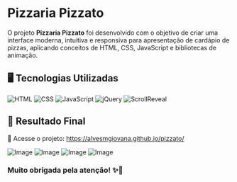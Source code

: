 # Pizzaria Pizzato 

O projeto **Pizzaria Pizzato** foi desenvolvido com o objetivo de criar uma interface moderna, intuitiva e responsiva para apresentação de cardápio de pizzas, aplicando conceitos de HTML, CSS, JavaScript e bibliotecas de animação.  

## 🖥️ Tecnologias Utilizadas

![HTML](https://img.shields.io/badge/HTML5-E34F26?style=for-the-badge&logo=html5&logoColor=white)
![CSS](https://img.shields.io/badge/CSS3-1572B6?style=for-the-badge&logo=css3&logoColor=white)
![JavaScript](https://img.shields.io/badge/JavaScript-F7DF1E?style=for-the-badge&logo=javascript&logoColor=black)
![jQuery](https://img.shields.io/badge/jQuery-0769AD?style=for-the-badge&logo=jquery&logoColor=white)
![ScrollReveal](https://img.shields.io/badge/ScrollReveal-26C6DA?style=for-the-badge&logo=scrollreveal&logoColor=white)

## 🍕 Resultado Final

🔗 Acesse o projeto: https://alvesmgiovana.github.io/pizzato/

![Image](https://github.com/user-attachments/assets/4d046601-cbfd-46fd-bca0-1b8c20ed32d9)
![Image](https://github.com/user-attachments/assets/0dfab84f-2f88-4221-b184-996a78ff9ff6)
![Image](https://github.com/user-attachments/assets/20b791a8-eba8-4582-8e99-9e37f3aa9352)
![Image](https://github.com/user-attachments/assets/576081bc-757c-480b-858e-9b0f286e7822)

### Muito obrigada pela atenção! ✨🚀  
